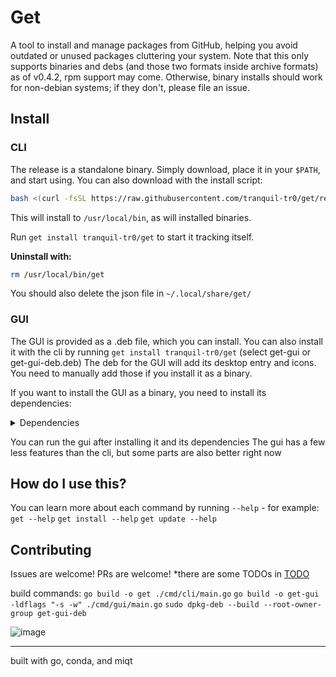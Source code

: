 # Get

A tool to install and manage packages from GitHub, helping you avoid outdated or unused packages cluttering your system.
Note that this only supports binaries and debs (and those two formats inside archive formats) as of v0.4.2, rpm support may come. Otherwise, binary installs should work for non-debian systems; if they don't, please file an issue.

## Install

### CLI

The release is a standalone binary. Simply download, place it in your `$PATH`, and start using.
You can also download with the install script:
```sh
bash <(curl -fsSL https://raw.githubusercontent.com/tranquil-tr0/get/refs/heads/main/install.sh)
```
This will install to `/usr/local/bin`, as will installed binaries.

Run `get install tranquil-tr0/get` to start it tracking itself.

**Uninstall with:**
```sh
rm /usr/local/bin/get
```
You should also delete the json file in `~/.local/share/get/`

### GUI

The GUI is provided as a .deb file, which you can install. You can also install it with the cli by running `get install tranquil-tr0/get` (select get-gui or get-gui-deb.deb)
The deb for the GUI will add its desktop entry and icons. You need to manually add those if you install it as a binary.

If you want to install the GUI as a binary, you need to install its dependencies:
<details><summary>Dependencies</summary>libQt6Widgets.so.6 libQt6Gui.so.6 libQt6Core.so.6 libstdc++.so.6 libm.so.6 libgcc_s.so.1 libc.so.6 libEGL.so.1 libfontconfig.so.1 libX11.so.6 libglib-2.0.so.0 libQt6DBus.so.6 libxkbcommon.so.0 libGLX.so.0 libOpenGL.so.0 libpng16.so.16 libharfbuzz.so.0 libmd4c.so.0 libfreetype.so.6 libz.so.1 libicui18n.so.76 libicuuc.so.76 libdouble-conversion.so.3 libb2.so.1 libpcre2-16.so.0 libzstd.so.1 libGLdispatch.so.0 libexpat.so.1 libxcb.so.1 libatomic.so.1 libpcre2-8.so.0 libdbus-1.so.3 libgraphite2.so.3 libbz2.so.1.0 libbrotlidec.so.1 libicudata.so.76 libgomp.so.1 libXau.so.6 libXdmcp.so.6 libsystemd.so.0 libbrotlicommon.so.1 libcap.so.2</details>

You can run the gui after installing it and its dependencies
The gui has a few less features than the cli, but some parts are also better right now

## How do I use this?
You can learn more about each command by running `--help` - for example:
`get --help`
`get install --help`
`get update --help`

## Contributing
Issues are welcome!
PRs are welcome!
*there are some TODOs in [TODO](TODO.md)

build commands:
`go build -o get ./cmd/cli/main.go`
`go build -o get-gui -ldflags "-s -w" ./cmd/gui/main.go`
`sudo dpkg-deb --build --root-owner-group get-gui-deb`

![image](https://github.com/user-attachments/assets/87672626-1f60-4ec5-9358-b539b8a5d79c)

---
built with go, conda, and miqt
